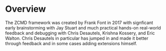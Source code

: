Overview
========
The ZCMD framework was created by Frank Font in 2017 with signficant early brainstorming with Jay Stuart and much practical hands-on real-world feedback and debugging with Chris Desautels, Krishna Kossery, and Eric Walton.  Chris Desautels in particular has jumped in and made it better through feedback and in some cases adding extensions himself.

